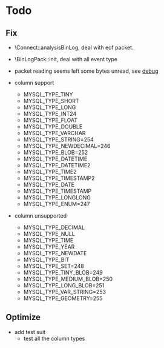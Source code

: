 # Todo

## Fix
* \Connect::analysisBinLog, deal with eof packet.
* \BinLogPack::init, deal with all event type
* packet reading seems left some bytes unread, see [debug](./doc/debug_output.md)
* column support
   * MYSQL_TYPE_TINY
   * MYSQL_TYPE_SHORT
   * MYSQL_TYPE_LONG
   * MYSQL_TYPE_INT24
   * MYSQL_TYPE_FLOAT
   * MYSQL_TYPE_DOUBLE
   * MYSQL_TYPE_VARCHAR
   * MYSQL_TYPE_STRING=254
   * MYSQL_TYPE_NEWDECIMAL=246
   * MYSQL_TYPE_BLOB=252
   * MYSQL_TYPE_DATETIME
   * MYSQL_TYPE_DATETIME2
   * MYSQL_TYPE_TIME2
   * MYSQL_TYPE_TIMESTAMP2
   * MYSQL_TYPE_DATE
   * MYSQL_TYPE_TIMESTAMP
   * MYSQL_TYPE_LONGLONG
   * MYSQL_TYPE_ENUM=247

* column unsupported
   * MYSQL_TYPE_DECIMAL
   * MYSQL_TYPE_NULL
   * MYSQL_TYPE_TIME
   * MYSQL_TYPE_YEAR
   * MYSQL_TYPE_NEWDATE
   * MYSQL_TYPE_BIT
   * MYSQL_TYPE_SET=248
   * MYSQL_TYPE_TINY_BLOB=249
   * MYSQL_TYPE_MEDIUM_BLOB=250
   * MYSQL_TYPE_LONG_BLOB=251
   * MYSQL_TYPE_VAR_STRING=253
   * MYSQL_TYPE_GEOMETRY=255

## Optimize
* add test suit
    * test all the column types
